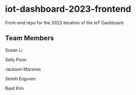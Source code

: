 # iot-dashboard-2023-frontend
Front-end repo for the 2023 iteration of the IoT Dashboard

## Team Members
Susan Li

Sally Poon

Jackson Marsnas

Semih Erguven

Basil Kim
